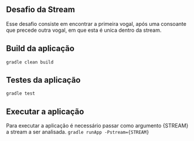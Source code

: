 ## Desafio da Stream
Esse desafio consiste em encontrar a primeira vogal, após uma consoante que precede outra vogal, em que esta é unica dentro da stream.

## Build da aplicação
`gradle clean build`

## Testes da aplicação
`gradle test`

## Executar a aplicação
Para executar a aplicação é necessário passar como argumento {STREAM} a stream a ser analisada.
`gradle runApp -Pstream={STREAM}`
